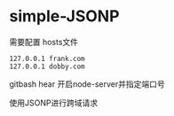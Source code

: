 # simple-JSONP

需要配置 hosts文件 

````
127.0.0.1 frank.com
127.0.0.1 dobby.com
````

gitbash hear 开启node-server并指定端口号

使用JSONP进行跨域请求